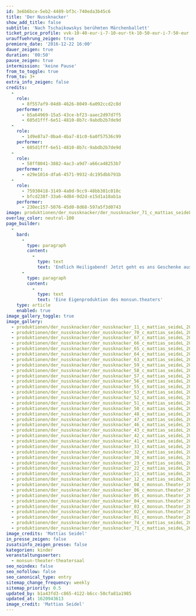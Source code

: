 ```yaml
---
id: 3e6b6bce-5eb2-4489-bf3c-740eda3b45c6
title: 'Der Nussknacker'
show_add_title: false
subtitle: 'Nach Tschaikowskys berühmten Märchenballett'
ticket_price_profile: vvk-10-40-eur-i-7-10-eur-tk-10-50-eur-i-7-50-eur
urauffuehrung_zeigen: true
premiere_date: '2016-12-22 16:00'
dauer_zeigen: true
duration: '00:50'
pause_zeigen: true
intermission: 'keine Pause'
from_to_toggle: true
from_to: 3+
extra_info_zeigen: false
credits:
  -
    role:
      - 8f557af9-04d8-4626-8049-6a092ccd2c8d
    performer:
      - b5a64969-15a5-43ce-bf23-aaec2d97d7f5
      - 605d1fff-6e51-4810-8b7c-9abdb2b7de9d
  -
    role:
      - 1d9e87a7-0ba4-4ba7-81c0-6a0f57536c99
    performer:
      - 605d1fff-6e51-4810-8b7c-9abdb2b7de9d
  -
    role:
      - 58ff8041-3882-4ac3-a9d7-a66ca48253b7
    performer:
      - e29e1014-dfa6-4571-9932-dc195dbb791b
  -
    role:
      - 75930418-3149-4a0d-9cc9-48bb301c010c
      - bfcd238f-33a6-4d84-9d2d-e15d1a18ab1a
    performer:
      - 230ec157-5076-45d0-8d68-597a5f3d0743
image: produktionen/der_nussknacker/der_nussknacker_71_c_mattias_seideL_2017.jpg
overlay_color: neutral-100
page_builder:
  -
    bard:
      -
        type: paragraph
        content:
          -
            type: text
            text: 'Endlich Heiligabend! Jetzt geht es ans Geschenke auspacken. Und siehe da – ein Nussknacker. Er kann nicht nur Nüsse knacken, sondern verwandelt sich über Nacht in einen wunderschönen Prinzen, der in die Zauberwelt des Spiels und Tanzes einlädt. Von der Mäusejagd bis hin zum Blumenwalzer ist alles dabei. Hier kann man träumen, lauschen, schauen und staunen. Das monsun.theater feiert mit Groß und Klein Weihnachten.'
      -
        type: paragraph
        content:
          -
            type: text
            text: 'Eine Eigenproduktion des monsun.theaters'
    type: article
    enabled: true
image_gallery_toggle: true
image_gallery:
  - produktionen/der_nussknacker/der_nussknacker_11_c_mattias_seideL_2017.jpg
  - produktionen/der_nussknacker/der_nussknacker_70_c_mattias_seideL_2017.jpg
  - produktionen/der_nussknacker/der_nussknacker_67_c_mattias_seideL_2017.jpg
  - produktionen/der_nussknacker/der_nussknacker_66_c_mattias_seideL_2017.jpg
  - produktionen/der_nussknacker/der_nussknacker_65_c_mattias_seideL_2017.jpg
  - produktionen/der_nussknacker/der_nussknacker_64_c_mattias_seideL_2017.jpg
  - produktionen/der_nussknacker/der_nussknacker_63_c_mattias_seideL_2017.jpg
  - produktionen/der_nussknacker/der_nussknacker_59_c_mattias_seideL_2017.jpg
  - produktionen/der_nussknacker/der_nussknacker_58_c_mattias_seideL_2017.jpg
  - produktionen/der_nussknacker/der_nussknacker_57_c_mattias_seideL_2017.jpg
  - produktionen/der_nussknacker/der_nussknacker_56_c_mattias_seideL_2017.jpg
  - produktionen/der_nussknacker/der_nussknacker_55_c_mattias_seideL_2017.jpg
  - produktionen/der_nussknacker/der_nussknacker_53_c_mattias_seideL_2017.jpg
  - produktionen/der_nussknacker/der_nussknacker_52_c_mattias_seideL_2017.jpg
  - produktionen/der_nussknacker/der_nussknacker_51_c_mattias_seideL_2017.jpg
  - produktionen/der_nussknacker/der_nussknacker_50_c_mattias_seideL_2017.jpg
  - produktionen/der_nussknacker/der_nussknacker_48_c_mattias_seideL_2017.jpg
  - produktionen/der_nussknacker/der_nussknacker_47_c_mattias_seideL_2017.jpg
  - produktionen/der_nussknacker/der_nussknacker_46_c_mattias_seideL_2017.jpg
  - produktionen/der_nussknacker/der_nussknacker_43_c_mattias_seideL_2017.jpg
  - produktionen/der_nussknacker/der_nussknacker_42_c_mattias_seideL_2017.jpg
  - produktionen/der_nussknacker/der_nussknacker_41_c_mattias_seideL_2017.jpg
  - produktionen/der_nussknacker/der_nussknacker_33_c_mattias_seideL_2017.jpg
  - produktionen/der_nussknacker/der_nussknacker_32_c_mattias_seideL_2017.jpg
  - produktionen/der_nussknacker/der_nussknacker_30_c_mattias_seideL_2017.jpg
  - produktionen/der_nussknacker/der_nussknacker_23_c_mattias_seideL_2017.jpg
  - produktionen/der_nussknacker/der_nussknacker_22_c_mattias_seideL_2017.jpg
  - produktionen/der_nussknacker/der_nussknacker_21_c_mattias_seideL_2017.jpg
  - produktionen/der_nussknacker/der_nussknacker_12_c_mattias_seideL_2017.jpg
  - produktionen/der_nussknacker/der_nussknacker_08_c_monsun.theater_2016.jpg
  - produktionen/der_nussknacker/der_nussknacker_06_c_monsun.theater_2016.jpg
  - produktionen/der_nussknacker/der_nussknacker_05_c_monsun.theater_2016.jpg
  - produktionen/der_nussknacker/der_nussknacker_04_c_monsun.theater_2016.jpg
  - produktionen/der_nussknacker/der_nussknacker_03_c_monsun.theater_2016.jpg
  - produktionen/der_nussknacker/der_nussknacker_02_c_monsun.theater_2016.jpg
  - produktionen/der_nussknacker/der_nussknacker_01_c_monsun.theater_2016.jpg
  - produktionen/der_nussknacker/der_nussknacker_74_c_mattias_seideL_2017.jpg
  - produktionen/der_nussknacker/der_nussknacker_71_c_mattias_seideL_2017.jpg
image_credits: 'Mattias Seidel'
in_presse_zeigen: false
zusatsinfo_zeigen_presse: false
kategorien: kinder
veranstaltungsoerter:
  - monsun-theater-theatersaal
seo_noindex: false
seo_nofollow: false
seo_canonical_type: entry
sitemap_change_frequency: weekly
sitemap_priority: 0.5
updated_by: b1a43fd3-c865-4122-b6cc-50cfa81a1985
updated_at: 1620943613
image_credit: 'Mattias Seidel'
---
```

